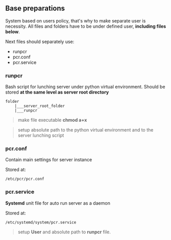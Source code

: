 ## Base preparations
System based on users policy, that's why to make separate user is necessity.
All files and folders have to be under defined user, **including files below**.

Next files should separately use:
- runpcr
- pcr.conf
- pcr.service

### runpcr
Bash script for lunching server under python virtual environment.
Should be stored **at the same level as server root directory**
```
folder
    |___server_root_folder
    |___runpcr
```

>make file executable **chmod a+x**

>setup absolute path to the python virtual environment and to the server lunching script

### pcr.conf
Contain main settings for server instance

Stored at:
```
/etc/pcr/pcr.conf
```

### pcr.service
**Systemd** unit file for auto run server as a daemon

Stored at:
```
/etc/systemd/system/pcr.service
```
>setup **User** and absolute path to **runpcr** file.
